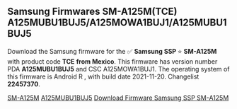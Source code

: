 <h2>Samsung Firmwares SM-A125M(TCE) A125MUBU1BUJ5/A125MOWA1BUJ1/A125MUBU1BUJ5</h2>
Download the Samsung firmware for the ✅ <strong>Samsung SSP </strong> ⭐ <strong>SM-A125M</strong> with product code <strong>TCE</strong> <strong> from Mexico</strong>. This firmware has version number PDA <strong>A125MUBU1BUJ5</strong> and CSC A125MOWA1BUJ1. The operating system of this firmware is Android R , with build date 2021-11-20. Changelist <strong>22457370</strong>.


[SM-A125M](https://samfirm.shop/samsung/model/SM-A125M)
[A125MUBU1BUJ5](https://samfirm.shop/samsung/pda/A125MUBU1BUJ5)
[Download Firmware Samsung SSP SM-A125M](https://samfirm.shop/samsung/firmware/476693)
